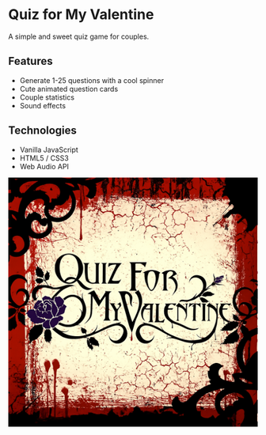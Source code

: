 # Quiz for My Valentine

A simple and sweet quiz game for couples.

## Features
- Generate 1-25 questions with a cool spinner
- Cute animated question cards
- Couple statistics 
- Sound effects

## Technologies
- Vanilla JavaScript
- HTML5 / CSS3
- Web Audio API

![• Logo • ](image.png)


